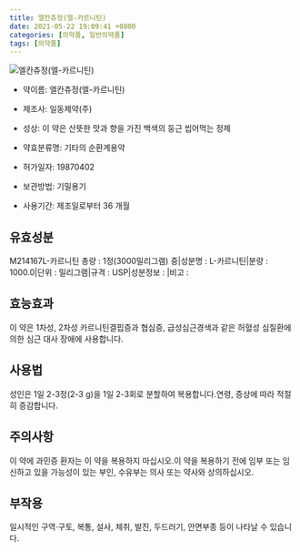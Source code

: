 ```yaml
---
title: 엘칸츄정(엘-카르니틴)
date: 2021-05-22 19:09:41 +0800
categories: [의약품, 일반의약품]
tags: [의약품]
---
```

![엘칸츄정(엘-카르니틴)](https://nedrug.mfds.go.kr/pbp/cmn/itemImageDownload/147765842976900196)

- 약이름: 엘칸츄정(엘-카르니틴)
- 제조사: 일동제약(주)
- 성상: 이 약은 산뜻한 맛과 향을 가진 백색의 둥근 씹어먹는 정제

- 약효분류명: 기타의 순환계용약
- 허가일자: 19870402
- 보관방법: 기밀용기

- 사용기간: 제조일로부터 36 개월
## 유효성분
M214167L-카르니틴
총량 : 1정(3000밀리그램) 중|성분명 : L-카르니틴|분량 : 1000.0|단위 : 밀리그램|규격 : USP|성분정보 : |비고 :
## 효능효과
이 약은 1차성, 2차성 카르니틴결핍증과 협심증, 급성심근경색과 같은 허혈성 심질환에 의한 심근 대사 장애에 사용합니다.
## 사용법
성인은 1일 2-3정(2-3 g)을 1일 2-3회로 분할하여 복용합니다.연령, 증상에 따라 적절히 증감합니다.
## 주의사항
이 약에 과민증 환자는 이 약을 복용하지 마십시오.이 약을 복용하기 전에 임부 또는 임신하고 있을 가능성이 있는 부인, 수유부는 의사 또는 약사와 상의하십시오.
## 부작용
일시적인 구역·구토, 복통, 설사, 체취, 발진, 두드러기, 안면부종 등이 나타날 수 있습니다.
